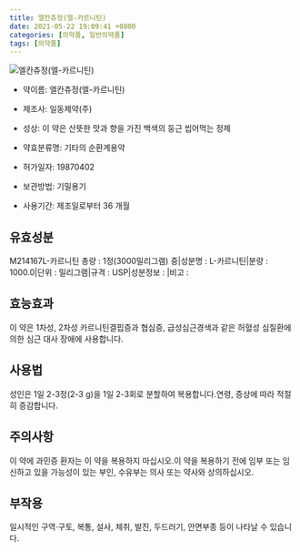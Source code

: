 ```yaml
---
title: 엘칸츄정(엘-카르니틴)
date: 2021-05-22 19:09:41 +0800
categories: [의약품, 일반의약품]
tags: [의약품]
---
```

![엘칸츄정(엘-카르니틴)](https://nedrug.mfds.go.kr/pbp/cmn/itemImageDownload/147765842976900196)

- 약이름: 엘칸츄정(엘-카르니틴)
- 제조사: 일동제약(주)
- 성상: 이 약은 산뜻한 맛과 향을 가진 백색의 둥근 씹어먹는 정제

- 약효분류명: 기타의 순환계용약
- 허가일자: 19870402
- 보관방법: 기밀용기

- 사용기간: 제조일로부터 36 개월
## 유효성분
M214167L-카르니틴
총량 : 1정(3000밀리그램) 중|성분명 : L-카르니틴|분량 : 1000.0|단위 : 밀리그램|규격 : USP|성분정보 : |비고 :
## 효능효과
이 약은 1차성, 2차성 카르니틴결핍증과 협심증, 급성심근경색과 같은 허혈성 심질환에 의한 심근 대사 장애에 사용합니다.
## 사용법
성인은 1일 2-3정(2-3 g)을 1일 2-3회로 분할하여 복용합니다.연령, 증상에 따라 적절히 증감합니다.
## 주의사항
이 약에 과민증 환자는 이 약을 복용하지 마십시오.이 약을 복용하기 전에 임부 또는 임신하고 있을 가능성이 있는 부인, 수유부는 의사 또는 약사와 상의하십시오.
## 부작용
일시적인 구역·구토, 복통, 설사, 체취, 발진, 두드러기, 안면부종 등이 나타날 수 있습니다.
